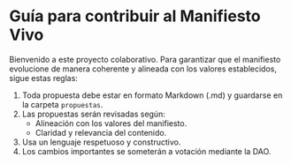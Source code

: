 # Guía para contribuir al Manifiesto Vivo

Bienvenido a este proyecto colaborativo. Para garantizar que el manifiesto evolucione de manera coherente y alineada con los valores establecidos, sigue estas reglas:

1. Toda propuesta debe estar en formato Markdown (.md) y guardarse en la carpeta `propuestas`.
2. Las propuestas serán revisadas según:
   - Alineación con los valores del manifiesto.
   - Claridad y relevancia del contenido.
3. Usa un lenguaje respetuoso y constructivo.
4. Los cambios importantes se someterán a votación mediante la DAO.
